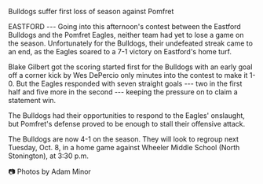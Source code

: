 Bulldogs suffer first loss of season against Pomfret

EASTFORD --- Going into this afternoon\'s contest between the Eastford
Bulldogs and the Pomfret Eagles, neither team had yet to lose a game on
the season. Unfortunately for the Bulldogs, their undefeated streak came
to an end, as the Eagles soared to a 7-1 victory on Eastford\'s home
turf.

Blake Gilbert got the scoring started first for the Bulldogs with an
early goal off a corner kick by Wes DePercio only minutes into the
contest to make it 1-0. But the Eagles responded with seven straight
goals --- two in the first half and five more in the second --- keeping
the pressure on to claim a statement win.

The Bulldogs had their opportunities to respond to the Eagles\'
onslaught, but Pomfret's defense proved to be enough to stall their
offensive attack.

The Bulldogs are now 4-1 on the season. They will look to regroup next
Tuesday, Oct. 8, in a home game against Wheeler Middle School (North
Stonington), at 3:30 p.m.

📷 Photos by Adam Minor
